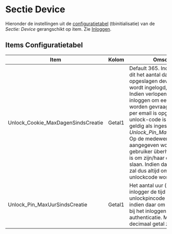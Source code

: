 # Sectie Device

Hieronder de instellingen uit de [configuratietabel](sectie_aanmaakmappen.md) (tbinitialisatie) van de *Sectie: Device* gerangschikt op item. Zie [Inloggen](../../probleemoplossing/programmablokken/inloggen.md).

## Items Configuratietabel

| Item                               | Kolom  | Omschrijving                   |
|------------------------------------|--------|--------------------------------|
| Unlock_Cookie_MaxDagenSindsCreatie | Getal1 | Default 365. Indien 2-factor is dit het aantal dagen dat het opgeslagen device waarvandaan wordt ingelogd, geldig blijft. Indien verlopen dan zal bij het inloggen om een unlock-code worden gevraagd die per sms of per email is opgestuurd. Deze unlock-code is evenzoveel uur geldig als ingesteld in *Unlock_Pin_MaxUurSindsCreatie*. Op de medewerkerskaart kan aangegeven worden of een gebruiker überhaupt gerechtigd is om zijn/haar device op te slaan. Indien dat niet het geval is zal dus altijd om een 2-factor unlockcode worden gevraagd. |
| Unlock_Pin_MaxUurSindsCreatie      | Getal1 | Het aantal uur (default 1) dat de inlogger de tijd heeft om de unlockpincode in te voeren indien daar om gevraagd wordt bij het inloggen met 2-factor authenticatie. Mag ook een decimaal getal zijn. |
